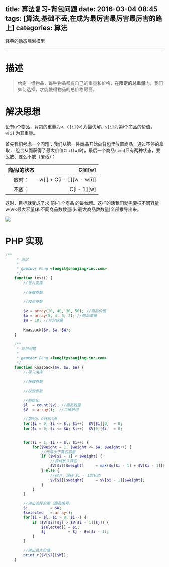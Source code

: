title: 算法复习-背包问题
date: 2016-03-04 08:45
tags: [算法,基础不丢,在成为最厉害最厉害最厉害的路上]
categories: 算法
---

经典的动态规划模型

<!-- more -->

---

# 描述

> 给定一组物品，每种物品都有自己的重量和价格，在**限定的总重量**内，我们如何选择，才能使得物品的总价格最高。

# 解决思想

设有n个物品，背包的重量为`w`，`C[i][w]`为最优解。`v[i]`为第i个商品的价值，`w[i]` 为其重量。

首先我们考虑一个问题：我们从第一件商品开始向背包里放置商品，通过不停的拿取 、组合从而获得了最大价值`C[i][w]`时，最后一个商品`(i=n`)只有两种状态，要么放、要么不放（废话）：

| 商品i的状态	 | C[i][w]     |
|:--------:| -------------:|
| 放时：| w[i] +  C[i - 1][w - w[i]] |
| 不放：| C[i - 1][w] |

这时，目标就变成了求  前i-1 个商品 的最优解。这样的话我们就需要把不同容量w(w<最大容量)和不同商品数数量i(i<最大商品数数量)全部推导出来。

![](http://7xnocp.com1.z0.glb.clouddn.com/16-3-4/78190806.jpg)


# PHP 实现

```php
/**
	 * 测试
	 *
	 * @author Feng <fengit@shanjing-inc.com>
	 */
	function test() {
		//导入类库
		
		//获取参数
		
		//校验参数
		
		$v = array(10, 40, 30, 50); //商品价值
		$w = array(5, 4, 6, 3); //商品重量
		$W = 10; //背包容量
	
		Knaspack($v, $w, $W);
	}
	
	/**
	 * 背包问题
	 *
	 * @author Feng <fengit@shanjing-inc.com>
	 */
	function Knaspack($v, $w, $W) {
		//导入类库
		
		//获取参数
		
		//校验参数
		
		//初始化
		$l	= count($v); //商品数量
		$V	= array();	//二维数组
		
		//第0列、0行均为0
		for($i = 0; $i <= $l; $i++)  $V[$i][0]	= 0;
		for($i = 0; $i <= $W; $i++)  $V[0][$i]	= 0;
		

		for($i = 1; $i <= $l; $i++) {
			for($weight = 1; $weight <= $W; $weight++) {
				//元素小于背包容量
				if ($w[$i - 1] < $weight) {
					//尝试放入背包
					$V[$i][$weight]		= max($w[$i - 1] + $V[$i - 1][$weight - $w[$i - 1]], $V[$i -1][$weight]);
				} else {
					//抛弃，保持 $i - 1的状态
					$V[$i][$weight]		= $V[$i - 1][$weight];
				}
			}
		}
		
		//输出选择方案（商品编号）
		$j			= $W;
		$selected	= array();
		for($i = $l; $i > 0; $i--) {
			if ($V[$i][$j] > $V[$i - 1][$j]) {
				$selected[]	= $i;
				$j			= $j - $w[$i - 1];
			}
		}
		
		//输出最大价值
		print_r($V[$l][$W]);
	}
```

